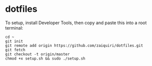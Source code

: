 # dotfiles

To setup, install Developer Tools, then copy and paste this into a root terminal:
```
cd ~
git init
git remote add origin https://github.com/zaiquiri/dotfiles.git
git fetch
git checkout -t origin/master
chmod +x setup.sh && sudo ./setup.sh
```
